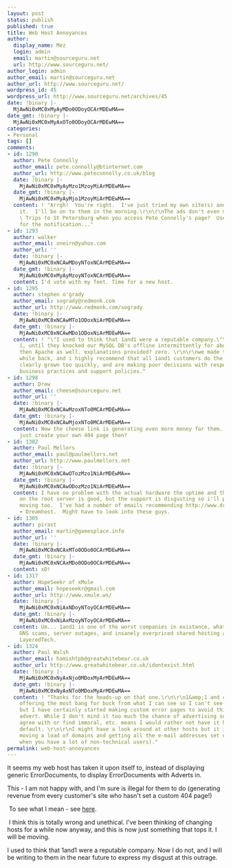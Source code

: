 ```yaml
---
layout: post
status: publish
published: true
title: Web Host Annoyances
author:
  display_name: Mez
  login: admin
  email: martin@sourceguru.net
  url: http://www.sourceguru.net/
author_login: admin
author_email: martin@sourceguru.net
author_url: http://www.sourceguru.net/
wordpress_id: 45
wordpress_url: http://www.sourceguru.net/archives/45
date: !binary |-
  MjAwNi0xMC0xMyAyMDo0ODoyOCArMDEwMA==
date_gmt: !binary |-
  MjAwNi0xMC0xMyAxOTo0ODoyOCArMDEwMA==
categories:
- Personal
tags: []
comments:
- id: 1290
  author: Pete Connolly
  author_email: pete.connolly@btinternet.com
  author_url: http://www.peteconnolly.co.uk/blog
  date: !binary |-
    MjAwNi0xMC0xMyAyMzo1MzoyMiArMDEwMA==
  date_gmt: !binary |-
    MjAwNi0xMC0xMyAyMjo1MzoyMiArMDEwMA==
  content: ! "Arrgh!  You're right.  I've just tried my own site(s) and they all do
    it.  I'll be on to them in the morning.\r\n\r\nThe ads don't even make sense!
    \ Trips to St Petersburg when you access Pete Connolly's page?  Useless.  Thanks
    for the notification..."
- id: 1293
  author: walker
  author_email: oneirn@yahoo.com
  author_url: ''
  date: !binary |-
    MjAwNi0xMC0xNCAwMDoyNToxNCArMDEwMA==
  date_gmt: !binary |-
    MjAwNi0xMC0xMyAyMzoyNToxNCArMDEwMA==
  content: I'd vote with my feet. Time for a new host.
- id: 1295
  author: stephen o'grady
  author_email: sogrady@redmonk.com
  author_url: http://www.redmonk.com/sogrady
  date: !binary |-
    MjAwNi0xMC0xNCAwMTo1ODoxNiArMDEwMA==
  date_gmt: !binary |-
    MjAwNi0xMC0xNCAwMDo1ODoxNiArMDEwMA==
  content: ! "\"I used to think that 1and1 were a reputable company.\"\r\n\r\nas did
    i, until they knocked our MySQL DB's offline intermittently for about a week,
    then Apache as well. explanations provided? zero. \r\n\r\nwe made the switch a
    while back, and i highly recommend that all 1and1 customers do the same. they've
    clearly grown too quickly, and are making poor decisions with respect to their
    business practices and support policies."
- id: 1298
  author: Drew
  author_email: cheese@sourceguru.net
  author_url: ''
  date: !binary |-
    MjAwNi0xMC0xNCAwMzoxNTo0MCArMDEwMA==
  date_gmt: !binary |-
    MjAwNi0xMC0xNCAwMjoxNTo0MCArMDEwMA==
  content: Now the cheese link is generating even more money for them. Why don't you
    just create your own 404 page then?
- id: 1302
  author: Paul Mellors
  author_email: paul@paulmellors.net
  author_url: http://www.paulmellors.net
  date: !binary |-
    MjAwNi0xMC0xNCAwOTozMzo1NiArMDEwMA==
  date_gmt: !binary |-
    MjAwNi0xMC0xNCAwODozMzo1NiArMDEwMA==
  content: I have no problem with the actual hardware the uptime and the software
    on the root server is good, but the support is disgusting so i'll probably be
    moving too.  I've had a number of emails recommending http://www.dreamhost.com/
    - Dreamhost.  Might have to look into these guys.
- id: 1305
  author: pirast
  author_email: martin@gamesplace.info
  author_url: ''
  date: !binary |-
    MjAwNi0xMC0xNCAxMTo0ODo0OCArMDEwMA==
  date_gmt: !binary |-
    MjAwNi0xMC0xNCAxMDo0ODo0OCArMDEwMA==
  content: xD!
- id: 1317
  author: HopeSeekr of xMule
  author_email: hopeseekr@gmail.com
  author_url: http://www.xmule.ws/
  date: !binary |-
    MjAwNi0xMC0xNiAxNDoyNToyOCArMDEwMA==
  date_gmt: !binary |-
    MjAwNi0xMC0xNiAxMzoyNToyOCArMDEwMA==
  content: Um... 1and1 is one of the worst companies in existance, what with their
    DNS scams, server outages, and insanely overpriced shared hosting and what-not.  Use
    LayeredTech.
- id: 1324
  author: Paul Walsh
  author_email: hamishtpb@greatwhitebear.co.uk
  author_url: http://www.greatwhitebear.co.uk/idontexist.html
  date: !binary |-
    MjAwNi0xMC0xNyAxNjo0MDoxMyArMDEwMA==
  date_gmt: !binary |-
    MjAwNi0xMC0xNyAxNTo0MDoxMyArMDEwMA==
  content: ! "Thanks for the heads-up on that one.\r\n\r\n1&amp;1 and consistently
    offering the most bang for buck from what I can see so I can't see me moving soon
    but I have certainly started making custom error pages to avoid this uncontrolled
    advert. While I don't mind it too much the chance of advertising something I don't
    agree with or find immoral, etc. means I would rather not have it happening by
    default. \r\n\r\nI might have a look around at other hosts but it is a nightmare
    moving a load of domains and getting all the e-mail addresses set up again (especially
    when you have a lot of non-technical users)."
permalink: web-host-annoyances
---
```

<p>It seems my web host has taken it upon itself to, instead of displaying generic ErrorDocuments, to display ErrorDocuments with Adverts in.</p>
<p>This - I am not happy with, and I'm sure is illegal for them to do (generating revenue from every customer's site who hasn't set a custom 404 page!)</p>
<p> To see what I mean - see <a href="http://dev.sourceguru.net/cheese" target="_blank">here</a>.</p>
<p> I think this is totally wrong and unethical. I've been thinking of changing hosts for a while now anyway, and this is now just something that tops it. I will be moving.</p>
<p>I used to think that 1and1 were a reputable company. Now I do not, and I will be writing to them in the near future to express my disgust at this outrage.</p>
